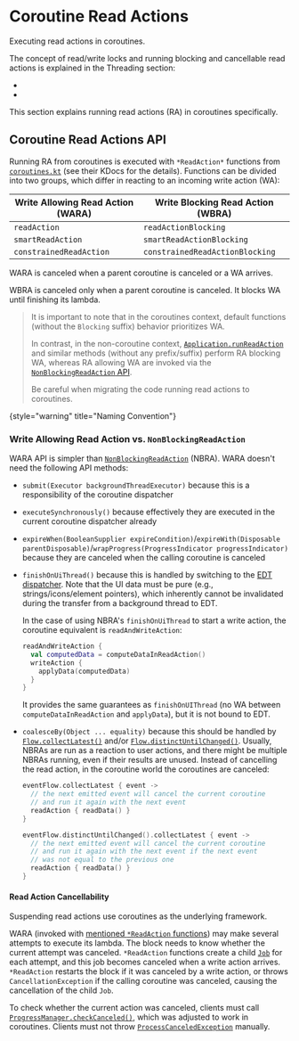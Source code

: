 <!-- Copyright 2000-2024 JetBrains s.r.o. and contributors. Use of this source code is governed by the Apache 2.0 license. -->

# Coroutine Read Actions
<primary-label ref="2024.1"/>

<link-summary id="link-summary">Executing read actions in coroutines.</link-summary>

<include from="coroutines_snippets.md" element-id="learnCoroutines"/>

The concept of read/write locks and running blocking and cancellable read actions is explained in the Threading section:
- [](general_threading_rules.md#read-actions)
- [](general_threading_rules.md#read-action-cancellability)

This section explains running read actions (RA) in coroutines specifically.

## Coroutine Read Actions API

Running RA from coroutines is executed with `*ReadAction*` functions from [`coroutines.kt`](%gh-ic%/platform/core-api/src/com/intellij/openapi/application/coroutines.kt) (see their KDocs for the details).
Functions can be divided into two groups, which differ in reacting to an incoming write action (WA):

| Write Allowing Read Action (WARA) | Write Blocking Read Action (WBRA) |
|-----------------------------------|-----------------------------------|
| `readAction`                      | `readActionBlocking`              |
| `smartReadAction`                 | `smartReadActionBlocking`         |
| `constrainedReadAction`           | `constrainedReadActionBlocking`   |

WARA is canceled when a parent coroutine is canceled or a WA arrives.

WBRA is canceled only when a parent coroutine is canceled.
It blocks WA until finishing its lambda.

> It is important to note that in the coroutines context, default functions (without the `Blocking` suffix) behavior prioritizes WA.
>
> In contrast, in the non-coroutine context, [`Application.runReadAction`](%gh-ic%/platform/core-api/src/com/intellij/openapi/application/Application.java) and similar methods (without any prefix/suffix) perform RA blocking WA, whereas RA allowing WA are invoked via the [`NonBlockingReadAction` API](general_threading_rules.md#read-action-cancellability).
>
> Be careful when migrating the code running read actions to coroutines.
>
{style="warning" title="Naming Convention"}

### Write Allowing Read Action vs. `NonBlockingReadAction`

WARA API is simpler than [`NonBlockingReadAction`](%gh-ic%/platform/core-api/src/com/intellij/openapi/application/NonBlockingReadAction.java) (NBRA).
WARA doesn't need the following API methods:
- `submit(Executor backgroundThreadExecutor)` because this is a responsibility of the coroutine dispatcher
- `executeSynchronously()` because effectively they are executed in the current coroutine dispatcher already
- `expireWhen(BooleanSupplier expireCondition)`/`expireWith(Disposable parentDisposable)`/`wrapProgress(ProgressIndicator progressIndicator)` because they are canceled when the calling coroutine is canceled
- `finishOnUiThread()` because this is handled by switching to the [EDT dispatcher](coroutine_dispatchers.md#edt-dispatcher).
  Note that the UI data must be pure (e.g., strings/icons/element pointers), which inherently cannot be invalidated during the transfer from a background thread to EDT.

  In the case of using NBRA's `finishOnUiThread` to start a write action, the coroutine equivalent is `readAndWriteAction`:
  ```kotlin
  readAndWriteAction {
    val computedData = computeDataInReadAction()
    writeAction {
      applyData(computedData)
    }
  }
  ```
  It provides the same guarantees as `finishOnUIThread` (no WA between `computeDataInReadAction` and `applyData`), but it is not bound to EDT.
- `coalesceBy(Object ... equality)` because this should be handled by [`Flow.collectLatest()`](https://kotlinlang.org/api/kotlinx.coroutines/kotlinx-coroutines-core/kotlinx.coroutines.flow/collect-latest.html) and/or [`Flow.distinctUntilChanged()`](https://kotlinlang.org/api/kotlinx.coroutines/kotlinx-coroutines-core/kotlinx.coroutines.flow/distinct-until-changed.html).
  Usually, NBRAs are run as a reaction to user actions, and there might be multiple NBRAs running, even if their results are unused.
  Instead of cancelling the read action, in the coroutine world the coroutines are canceled:
  ```kotlin
  eventFlow.collectLatest { event ->
    // the next emitted event will cancel the current coroutine
    // and run it again with the next event
    readAction { readData() }
  }

  eventFlow.distinctUntilChanged().collectLatest { event ->
    // the next emitted event will cancel the current coroutine
    // and run it again with the next event if the next event
    // was not equal to the previous one
    readAction { readData() }
  }
  ```

#### Read Action Cancellability

Suspending read actions use coroutines as the underlying framework.

WARA (invoked with [mentioned `*ReadAction` functions](#coroutine-read-actions-api)) may make several attempts to execute its lambda.
The block needs to know whether the current attempt was canceled.
`*ReadAction` functions create a child [`Job`](https://kotlinlang.org/api/kotlinx.coroutines/kotlinx-coroutines-core/kotlinx.coroutines/-job/) for each attempt, and this job becomes canceled when a write action arrives.
`*ReadAction` restarts the block if it was canceled by a write action, or throws `CancellationException` if the calling coroutine was canceled, causing the cancellation of the child `Job`.

To check whether the current action was canceled, clients must call [`ProgressManager.checkCanceled()`](%gh-ic%/platform/core-api/src/com/intellij/openapi/progress/ProgressManager.java), which was adjusted to work in coroutines.
Clients must not throw [`ProcessCanceledException`](%gh-ic%/platform/util/base/src/com/intellij/openapi/progress/ProcessCanceledException.java) manually.

<include from="snippets.md" element-id="missingContent"/>
